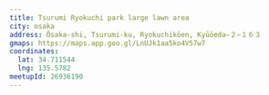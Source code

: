 ```yaml
---
title: Tsurumi Ryokuchi park large lawn area
city: osaka
address: Ōsaka-shi, Tsurumi-ku, Ryokuchikōen, Kyūōeda−２−１６３
gmaps: https://maps.app.goo.gl/LnUJk1aa5ko4V57w7
coordinates:
  lat: 34.711544
  lng: 135.5782
meetupId: 26936190
---
```


